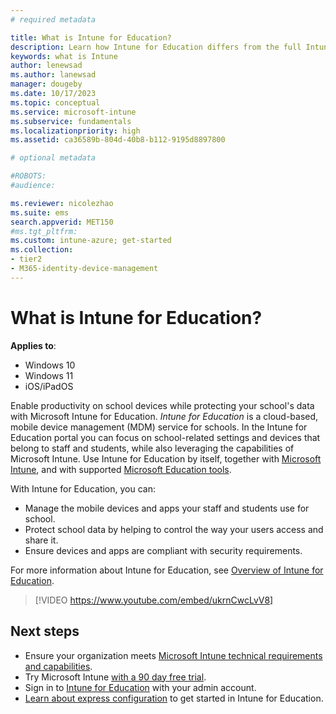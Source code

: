 ```yaml
---
# required metadata

title: What is Intune for Education?
description: Learn how Intune for Education differs from the full Intune management experience.
keywords: what is Intune
author: lenewsad
ms.author: lanewsad
manager: dougeby
ms.date: 10/17/2023
ms.topic: conceptual
ms.service: microsoft-intune
ms.subservice: fundamentals
ms.localizationpriority: high
ms.assetid: ca36589b-804d-40b8-b112-9195d8897800

# optional metadata

#ROBOTS:
#audience:

ms.reviewer: nicolezhao
ms.suite: ems
search.appverid: MET150
#ms.tgt_pltfrm:
ms.custom: intune-azure; get-started
ms.collection:
- tier2
- M365-identity-device-management
---
```


# What is Intune for Education?

**Applies to**:  

* Windows 10
* Windows 11
* iOS/iPadOS

Enable productivity on school devices while protecting your school's data with Microsoft Intune for Education. *Intune for Education* is a cloud-based, mobile device management (MDM) service for schools. In the Intune for Education portal you can focus on school-related settings and devices that belong to staff and students, while also leveraging the capabilities of Microsoft Intune. Use Intune for Education by itself, together with [Microsoft Intune](/mem/intune/fundamentals/what-is-intune), and with supported [Microsoft Education tools](https://microsoft.com/education).  

With Intune for Education, you can:

* Manage the mobile devices and apps your staff and students use for school.  
* Protect school data by helping to control the way your users access and share it.  
* Ensure devices and apps are compliant with security requirements.  

For more information about Intune for Education, see [Overview of Intune for Education](/intune-education/what-is-intune-for-education).  

> [!VIDEO https://www.youtube.com/embed/ukrnCwcLvV8]

## Next steps
* Ensure your organization meets [Microsoft Intune technical requirements and capabilities](/intune/supported-devices-browsers).  
* Try Microsoft Intune [with a 90 day free trial](https://signup.microsoft.com/Signup?OfferId=5eec053c-cc40-4cd5-a06a-ea8d75cf2686&ali=1).  
* Sign in to [Intune for Education](https://intuneeducation.portal.azure.com) with your admin account.  
* [Learn about express configuration](/intune-education/what-is-express-configuration) to get started in Intune for Education.  
